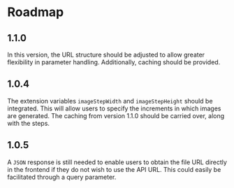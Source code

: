 # Roadmap

## 1.1.0
In this version, the URL structure should be adjusted to allow greater flexibility in parameter handling. Additionally, caching should be provided.

## 1.0.4
The extension variables `imageStepWidth` and `imageStepHeight` should be integrated. This will allow users to specify the increments in which images are generated. The caching from version 1.1.0 should be carried over, along with the steps.

## 1.0.5
A `JSON` response is still needed to enable users to obtain the file URL directly in the frontend if they do not wish to use the API URL. This could easily be facilitated through a query parameter.